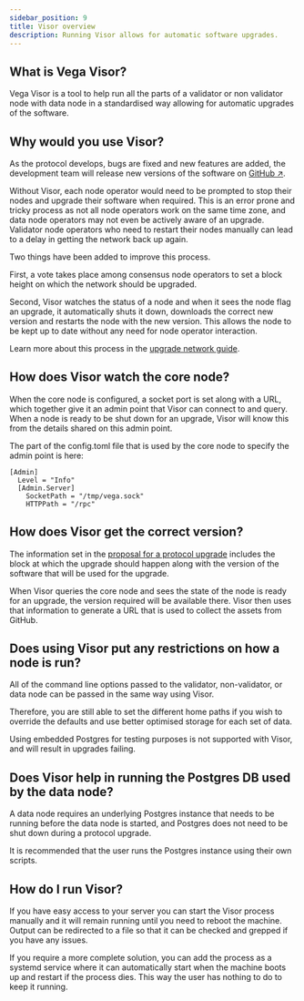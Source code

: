 ```yaml
---
sidebar_position: 9
title: Visor overview
description: Running Visor allows for automatic software upgrades.
---
```


## What is Vega Visor?
Vega Visor is a tool to help run all the parts of a validator or non validator node with data node in a standardised way allowing for automatic upgrades of the software.

## Why would you use Visor?
As the protocol develops, bugs are fixed and new features are added, the development team will release new versions of the software on [GitHub ↗](https://github.com/vegaprotocol/vega). 

Without Visor, each node operator would need to be prompted to stop their nodes and upgrade their software when required. This is an error prone and tricky process as not all node operators work on the same time zone, and data node operators may not even be actively aware of an upgrade. Validator node operators who need to restart their nodes manually can lead to a delay in getting the network back up again. 

Two things have been added to improve this process. 

First, a vote takes place among consensus node operators to set a block height on which the network should be upgraded. 

Second, Visor watches the status of a node and when it sees the node flag an upgrade, it automatically shuts it down, downloads the correct new version and restarts the node with the new version. This allows the node to be kept up to date without any need for node operator interaction.

Learn more about this process in the [upgrade network guide](./how-to/upgrade-network.md).

## How does Visor watch the core node?
When the core node is configured, a socket port is set along with a URL, which together give it an admin point that Visor can connect to and query. When a node is ready to be shut down for an upgrade, Visor will know this from the details shared on this admin point.

The part of the config.toml file that is used by the core node to specify the admin point is here:

```
[Admin]
  Level = "Info"
  [Admin.Server]
    SocketPath = "/tmp/vega.sock"
    HTTPPath = "/rpc"
```

## How does Visor get the correct version?
The information set in the [proposal for a protocol upgrade](./how-to/upgrade-network.md) includes the block at which the upgrade should happen along with the version of the software that will be used for the upgrade. 

When Visor queries the core node and sees the state of the node is ready for an upgrade, the version required will be available there. Visor then uses that information to generate a URL that is used to collect the assets from GitHub.

## Does using Visor put any restrictions on how a node is run?
All of the command line options passed to the validator, non-validator, or data node can be passed in the same way using Visor. 

Therefore, you are still able to set the different home paths if you wish to override the defaults and use better optimised storage for each set of data. 

Using embedded Postgres for testing purposes is not supported with Visor, and will result in upgrades failing. 

## Does Visor help in running the Postgres DB used by the data node?
A data node requires an underlying Postgres instance that needs to be running before the data node is started, and Postgres does not need to be shut down during a protocol upgrade. 

It is recommended that the user runs the Postgres instance using their own scripts.

## How do I run Visor?
If you have easy access to your server you can start the Visor process manually and it will remain running until you need to reboot the machine. Output can be redirected to a file so that it can be checked and grepped if you have any issues. 

If you require a more complete solution, you can add the process as a systemd service where it can automatically start when the machine boots up and restart if the process dies. This way the user has nothing to do to keep it running.